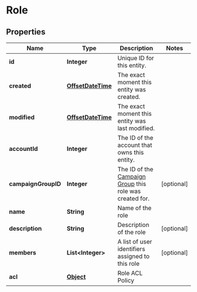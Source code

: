

# Role


## Properties

Name | Type | Description | Notes
------------ | ------------- | ------------- | -------------
**id** | **Integer** | Unique ID for this entity. | 
**created** | [**OffsetDateTime**](OffsetDateTime.md) | The exact moment this entity was created. | 
**modified** | [**OffsetDateTime**](OffsetDateTime.md) | The exact moment this entity was last modified. | 
**accountId** | **Integer** | The ID of the account that owns this entity. | 
**campaignGroupID** | **Integer** | The ID of the [Campaign Group](https://docs.talon.one/docs/product/account/managing-campaign-groups/) this role was created for.  |  [optional]
**name** | **String** | Name of the role | 
**description** | **String** | Description of the role |  [optional]
**members** | **List&lt;Integer&gt;** | A list of user identifiers assigned to this role |  [optional]
**acl** | [**Object**](.md) | Role ACL Policy | 



